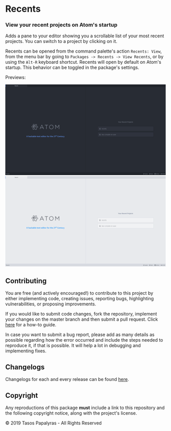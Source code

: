 # Recents
### View your recent projects on Atom's startup

Adds a pane to your editor showing you a scrollable list of your most recent projects. You can switch to a project by clicking on it.

Recents can be opened from the command palette's action `Recents: View`, from the menu bar by going to `Packages -> Recents -> View Recents`, or by using the `Alt-R` keyboard shortcut.
Recents will open by default on Atom's startup. This behavior can be toggled in the package's settings.

Previews:

![Recents](https://raw.githubusercontent.com/SHT/atom-recents/master/assets/preview.png)
![Recents](https://raw.githubusercontent.com/SHT/atom-recents/master/assets/preview_light.png)

## Contributing
You are free (and actively encouraged!) to contribute to this project by either implementing code, creating issues, reporting bugs, highlighting vulnerabilities, or proposing improvements.

If you would like to submit code changes, fork the repository, implement your changes on the master branch and then submit a pull request. Click [here](https://gist.github.com/Chaser324/ce0505fbed06b947d962#doing-your-work) for a how-to guide.

In case you want to submit a bug report, please add as many details as possible regarding how the error occurred and include the steps needed to reproduce it, if that is possible. It will help a lot in debugging and implementing fixes.

## Changelogs
Changelogs for each and every release can be found [here](https://github.com/SHT/atom-recents/blob/master/CHANGELOG.md).

## Copyright
Any reproductions of this package **must** include a link to this repository and the following copyright notice, along with the project's license.

© 2019 Tasos Papalyras - All Rights Reserved
